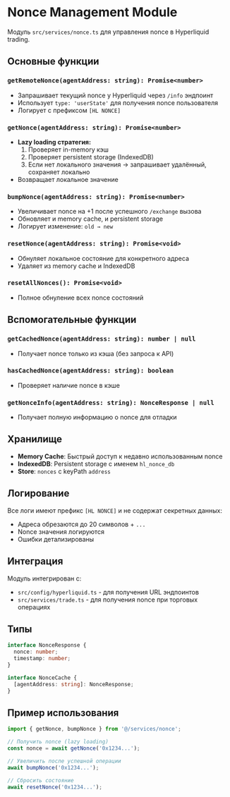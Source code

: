 # Nonce Management Module

Модуль `src/services/nonce.ts` для управления nonce в Hyperliquid trading.

## Основные функции

### `getRemoteNonce(agentAddress: string): Promise<number>`
- Запрашивает текущий nonce у Hyperliquid через `/info` эндпоинт
- Использует `type: 'userState'` для получения nonce пользователя
- Логирует с префиксом `[HL NONCE]`

### `getNonce(agentAddress: string): Promise<number>`
- **Lazy loading стратегия:**
  1. Проверяет in-memory кэш
  2. Проверяет persistent storage (IndexedDB)
  3. Если нет локального значения → запрашивает удалённый, сохраняет локально
- Возвращает локальное значение

### `bumpNonce(agentAddress: string): Promise<number>`
- Увеличивает nonce на +1 после успешного `/exchange` вызова
- Обновляет и memory cache, и persistent storage
- Логирует изменение: `old → new`

### `resetNonce(agentAddress: string): Promise<void>`
- Обнуляет локальное состояние для конкретного адреса
- Удаляет из memory cache и IndexedDB

### `resetAllNonces(): Promise<void>`
- Полное обнуление всех nonce состояний

## Вспомогательные функции

### `getCachedNonce(agentAddress: string): number | null`
- Получает nonce только из кэша (без запроса к API)

### `hasCachedNonce(agentAddress: string): boolean`
- Проверяет наличие nonce в кэше

### `getNonceInfo(agentAddress: string): NonceResponse | null`
- Получает полную информацию о nonce для отладки

## Хранилище

- **Memory Cache**: Быстрый доступ к недавно использованным nonce
- **IndexedDB**: Persistent storage с именем `hl_nonce_db`
- **Store**: `nonces` с keyPath `address`

## Логирование

Все логи имеют префикс `[HL NONCE]` и не содержат секретных данных:
- Адреса обрезаются до 20 символов + `...`
- Nonce значения логируются
- Ошибки детализированы

## Интеграция

Модуль интегрирован с:
- `src/config/hyperliquid.ts` - для получения URL эндпоинтов
- `src/services/trade.ts` - для получения nonce при торговых операциях

## Типы

```typescript
interface NonceResponse {
  nonce: number;
  timestamp: number;
}

interface NonceCache {
  [agentAddress: string]: NonceResponse;
}
```

## Пример использования

```typescript
import { getNonce, bumpNonce } from '@/services/nonce';

// Получить nonce (lazy loading)
const nonce = await getNonce('0x1234...');

// Увеличить после успешной операции
await bumpNonce('0x1234...');

// Сбросить состояние
await resetNonce('0x1234...');
```
